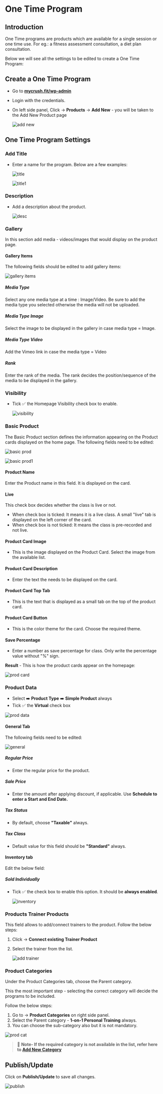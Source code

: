 #   **One Time Program**

##  **Introduction**

One Time programs are products which are available for a single session or one time use. For eg.: a fitness assessment consultation, a diet plan consultation.

Below we will see all the settings to be edited to create a One Time Program:


##  **Create a One Time Program**

-   Go to <a href="https://www.mycrush.fit/wp-admin" target="_blank">**mycrush.fit/wp-admin**</a>
-   Login with the credentials.
-   On left side panel, Click -> **Products** -> **Add New** - you will be taken to the Add New Product page

    ![add new](../images\One-Time-Consultations\addnew.jpg)

##  **One Time Program Settings**

### **Add Title**

-   Enter a name for the program. Below are a few examples:

    ![title](../images\One-Time-Consultations\title.jpg)

    ![title1](../images\One-Time-Consultations\title1.jpg)

### **Description**

-   Add a description about the product.

    ![desc](../images\One-Time-Consultations\desc.jpg)

### **Gallery**

In this section add media - videos/images that would display on the product page.

####    **Gallery Items**

The following fields should be edited to add gallery items:

![gallery items](../images\One-Time-Consultations\galleryitems.jpg)

#####   **Media Type**

Select any one media type at a time : Image/Video. Be sure to add the media type you selected otherwise the media will not be uploaded.

#####   **Media Type Image**

Select the image to be displayed in the gallery in case media type = Image.

#####   **Media Type Video**

Add the Vimeo link in case the media type = Video

#####   **Rank**

Enter the rank of the media. The rank decides the position/sequence of the media to be displayed in the gallery.


### **Visibility**

-   Tick :white_check_mark: the Homepage Visibility check box to enable.

    ![visibility](../images\One-Time-Consultations\visibility.jpg)

### **Basic Product**

The Basic Product section defines the information appearing on the Product cards displayed on the home page. The following fields need to be edited:

![basic prod](../images\One-Time-Consultations\basicprod.jpg)

![basic prod1](../images\One-Time-Consultations\basicprod1.jpg)

####    **Product Name**

Enter the Product name in this field. It is displayed on the card.

####    **Live**

This check box decides whether the class is live or not.

-   When check box is ticked: It means it is a live class. A small "live" tab is displayed on the left corner of the card.
-   When check box is not ticked: It means the class is pre-recorded and not live.

####    **Product Card Image**

-   This is the image displayed on the Product Card. Select the image from the available list.

####    **Product Card Description**

-   Enter the text the needs to be displayed on the card.

####    **Product Card Top Tab**

-   This is the text that is displayed as a small tab on the top of the product card. 

####    **Product Card Button**

-   This is the color theme for the card. Choose the required theme.

####    **Save Percentage**

-   Enter a number as save percentage for class. Only write the percentage value without "%" sign.

**Result** - This is how the product cards appear on the homepage:

![prod card](../images\One-Time-Consultations\prodcard.jpg)


### **Product Data**

-   Select :arrow_right: **Product Type** :arrow_right: **Simple Product** always
-   Tick :white_check_mark: the **Virtual** check box

![prod data](../images\GB-Simple-Product\proddata.jpg)


####    **General Tab**

The following fields need to be edited:

![general](../images\One-Time-Consultations\general.jpg)


#####   **Regular Price**

-   Enter the regular price for the product.


#####   **Sale Price**

-   Enter the amount after applying discount, if applicable. Use **Schedule to enter a Start and End Date.**

#####   **Tax Status**

-   By default, choose **"Taxable"** always.

#####   **Tax Class**

-   Default value for this field should be **"Standard"** always.

####    **Inventory tab**

Edit the below field:

#####   **Sold Individually** 

-   Tick :white_check_mark: the check box to enable this option. It should be **always enabled**.

    ![inventory](../images\GB-Simple-Product\inventory.jpg)

### **Products Trainer Products**

This field allows to add/connect trainers to the product. Follow the below steps:

1.  Click -> **Connect existing Trainer Product**
2.  Select the trainer from the list.

    ![add trainer](../images\One-Time-Consultations\addtrainer.jpg)

### **Product Categories**

Under the Product Categories tab, choose the Parent category. 

This the most important step - selecting the correct category will decide the programs to be included.

Follow the below steps:

1.  Go to -> **Product Categories** on right side panel.
2.  Select the Parent category - **1-on-1 Personal Training** always.
3.  You can choose the sub-category also but it is not mandatory.

![prod cat](../images\One-Time-Consultations\prodcat.jpg)

>   :memo: **Note- If the required category is not available in the list, refer here to [**Add New Category**](../Product-Category.md)**

##  **Publish/Update**

Click on **Publish/Update** to save all changes.

![publish](../images\One-Time-Consultations\publish.jpg)
